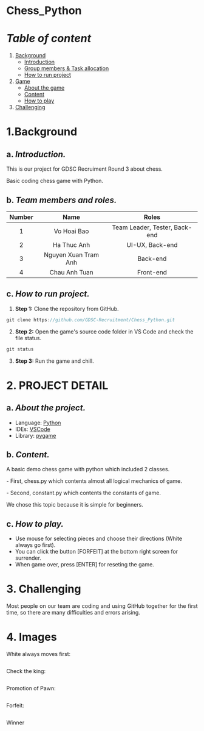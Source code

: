 # Chess_Python

# **_Table of content_**
1. [Background](#Background)
   - [Introduction](#introduction)
   - [Group members & Task allocation](#Group_members&Task_allocation)
   - [How to run project](#how-to-run-project)
2. [Game](#Game)
   - [About the game](#About-the-game)
   - [Content](#Content)
   - [How to play](#how-to-play)
3. [Challenging](#Challenging)

# **1.Background**
## a. _Introduction._
<div style = "text-align: justify"><p>
This is our project for GDSC Recruiment Round 3 about chess.</p>
<p>Basic coding chess game with Python.</p>
</div>


## b. _Team members and roles._
| Number |   Name   | Roles |
| :----: | :------: | :----------------------------------------------:|
|   1    |   Vo Hoai Bao   |Team Leader, Tester, Back-end  
|   2    |   Ha Thuc Anh   |  UI-UX, Back-end
|   3    |   Nguyen Xuan Tram Anh   |Back-end               
|   4    |   Chau Anh Tuan   |     Front-end|

## c. _How to run project._

1. **Step 1:** Clone the repository from GitHub.
```c
git clone https://github.com/GDSC-Recruitment/Chess_Python.git
```
2. **Step 2:** Open the game's source code folder in VS Code and check the file status.
```c
git status
```
3. **Step 3:** Run the game and chill.

# **2. PROJECT DETAIL**
## a. _About the project._
- Language: [Python](https://www.python.org/)
- IDEs: [VSCode](https://code.visualstudio.com/)
- Library: [pygame](https://www.pygame.org/)



## b. _Content._
<div style = "text-align: justify">
<p>A basic demo chess game with python which included 2 classes.</p>
<p>- First, chess.py which contents almost all logical mechanics of game.</p>
<p>- Second, constant.py which contents the constants of game.</p>
We chose this topic because it is simple for beginners.
</div>

## c. _How to play._

- Use mouse for selecting pieces and choose their directions (White always go first).
- You can click the button [FORFEIT] at the bottom right screen for surrender.
- When game over, press [ENTER] for reseting the game.

# **3. Challenging**
<div style = "text-align: justify"><p>
Most people on our team are coding and using GitHub together for the first time, so there are many difficulties and errors arising. </p>
</div>

# **4. Images**

<div text-align="center"><p>White always moves first:</p>
<img src="assets\screenshots\white_first_turn.png" alt="">
</div>
<div text-align="center"><p>Check the king:</p>
<img src="assets\screenshots\check_king.png" alt="">
</div>
<div text-align="center"><p>Promotion of Pawn:</p>
<img src="assets\screenshots\promotion_pawn.png" alt="">
</div>
<div text-align="center"><p>Forfeit:</p>
<img src="assets\screenshots\forfeit.png" alt="">
</div>
<div text-align="center"><p>Winner</p>
<img src="assets\screenshots\white_won.png" alt="">
</div>



